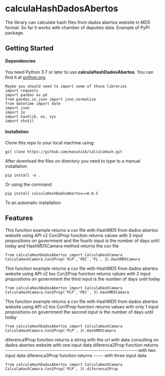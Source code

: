 # calculaHashDadosAbertos
The library can calculate hash files from dados abertos website in MD5 format.
So far it works with chamber of deputies data.
Example of PyPI package.
## Getting Started
#### Dependencies
You need Python 3.7 or later to use **calculaHashDadosAbertos**. You can find it at [python.org](https://www.python.org/).

```
Maybe you should need to import some of those libraries
import requests
import pandas as pd
from pandas.io.json import json_normalize
from datetime import date
import json
import io
import hashlib, os, sys
import shutil
```
#### Installation
Clone this repo to your local machine using:
```
git clone https://github.com/masuta16/calculaHash.git

```
After download the files on directory you need to type to a manual installation
```
pip install -e .
```
Or using the command 
```
pip install calculaHashDadosAbertos==0.0.5
```
To an automatic installation
## Features
This function example returns a csv file with HashMD5 from dados abertos website using API v2
Con3Prop function returns values with 3 input propositions on government and the fourth input is the number of days until today
and HashMD5Camara method returns the csv file
```
from calculaHashDadosAbertos import CalculaHashCamara
CalculaHashCamara.Con3Prop('PLP','PEC','PL', 3).HashMD5Camara
```
This function example returns a csv file with HashMD5 from dados abertos website using API v2 too
Con2Prop function returns values with 2 input propositions on government the third input is the number of days until today
```
from calculaHashDadosAbertos import CalculaHashCamara
CalculaHashCamara.Con2Prop('PLP','PEC', 3).HashMD5Camara
```
This function example returns a csv file with HashMD5 from dados abertos website using API v2 too
Con1Prop function returns values with only 1 input propositions on government the second input is the number of days until today
```
from calculaHashDadosAbertos import CalculaHashCamara
CalculaHashCamara.Con2Prop('PLP', 3).HashMD5Camara
```
diferenca1Prop function returns a string with the url with data consulting on dados abertos website with one input data
diferenca2Prop function returns -------------------------------------------------------------------with two input data
diferenca3Prop function returns ----- with three input data

```
from calculaHashDadosAbertos import CalculaHashCamara
CalculaHashCamara.Con1Prop('PLP', 3).diferenca1Prop
```
